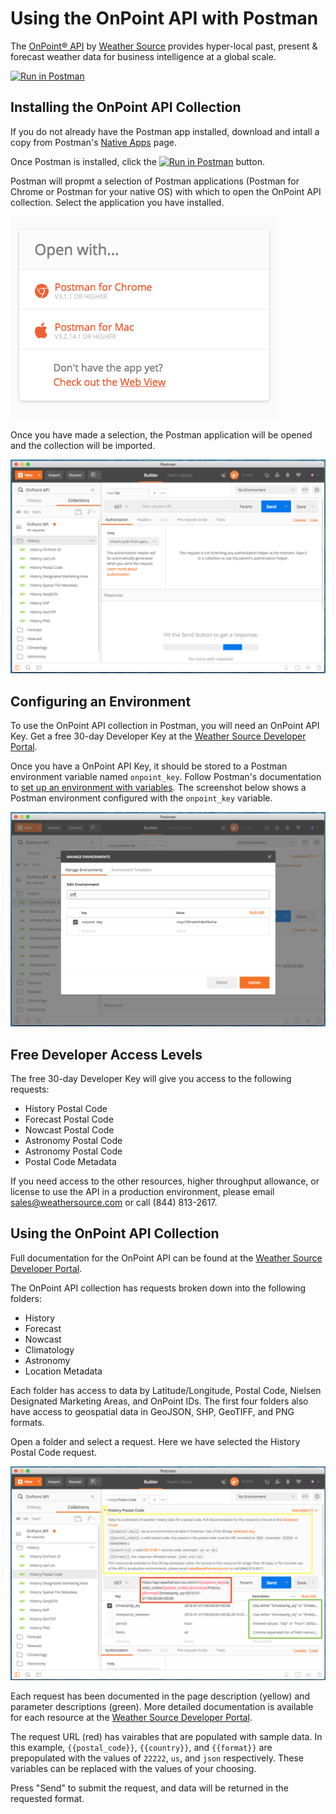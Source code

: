 # Using the OnPoint API with Postman

The [OnPoint® API](https://developer.weathersource.com/) by [Weather Source](https://weathersource.com/) provides hyper-local past, present & forecast weather data for business intelligence at a global scale.

[![Run in Postman](https://run.pstmn.io/button.svg)](https://app.getpostman.com/run-collection/ce7a3abf5ca6e28ff776)

## Installing the OnPoint API Collection

If you do not already have the Postman app installed, download and intall a copy from Postman's [Native Apps](https://www.getpostman.com/apps) page.

Once Postman is installed, click the [![Run in Postman](https://run.pstmn.io/button.svg)](https://app.getpostman.com/run-collection/ce7a3abf5ca6e28ff776) button.

Postman will propmt a selection of Postman applications (Postman for Chrome or Postman for your native OS) with which to open the OnPoint API collection. Select the application you have installed.

![Open with...](https://github.com/weathersource/postman-collection-onpoint-api/blob/master/assets/open-with.png?raw=true)

Once you have made a selection, the Postman application will be opened and the collection will be imported.

![Collection Installed](https://github.com/weathersource/postman-collection-onpoint-api/blob/master/assets/collection-installed.png?raw=true)

## Configuring an Environment

To use the OnPoint API collection in Postman, you will need an OnPoint API Key. Get a free 30-day Developer Key at the [Weather Source Developer Portal](https://developer.weathersource.com/#developer-account-sign-up).

Once you have a OnPoint API Key, it should be stored to a Postman environment variable named `onpoint_key`. Follow Postman's documentation to [set up an environment with variables](https://www.getpostman.com/docs/postman/environments_and_globals/manage_environments). The screenshot below shows a Postman environment configured with the `onpoint_key` variable.

![Configured Environment](https://github.com/weathersource/postman-collection-onpoint-api/blob/master/assets/configured-environment.png?raw=true)

## Free Developer Access Levels

The free 30-day Developer Key will give you access to the following requests:

* History Postal Code
* Forecast Postal Code
* Nowcast Postal Code
* Astronomy Postal Code
* Astronomy Postal Code
* Postal Code Metadata

If you need access to the other resources, higher throughput allowance, or license to use the API in a production environment, please email <sales@weathersource.com> or call (844) 813-2617.

## Using the OnPoint API Collection

Full documentation for the OnPoint API can be found at the [Weather Source Developer Portal](https://developer.weathersource.com/documentation/).

The OnPoint API collection has requests broken down into the following folders:

* History
* Forecast
* Nowcast
* Climatology
* Astronomy
* Location Metadata

Each folder has access to data by Latitude/Longitude, Postal Code, Nielsen Designated Marketing Areas, and OnPoint IDs. The first four folders also have access to geospatial data in GeoJSON, SHP, GeoTIFF, and PNG formats.

Open a folder and select a request. Here we have selected the History Postal Code request.

![History Postal Code](https://github.com/weathersource/postman-collection-onpoint-api/blob/master/assets/history-postal-code.png?raw=true)

Each request has been documented in the page description (yellow) and parameter descriptions (green). More detailed documentation is available for each resource at the [Weather Source Developer Portal](https://developer.weathersource.com/documentation/resources/).

The request URL (red) has vairables that are populated with sample data. In this example, `{{postal_code}}`, `{{country}}`, and `{{format}}` are prepopulated with the values of `22222`, `us`, and `json` respectively. These variables can be replaced with the values of your choosing.

Press "Send" to submit the request, and data will be returned in the requested format.

